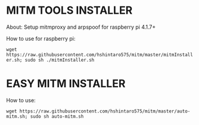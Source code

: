 # MITM TOOLS INSTALLER

About:
Setup mitmproxy and arpspoof for raspberry pi 4.1.7+

How to use for raspberry pi:

 ``wget https://raw.githubusercontent.com/hshintaro575/mitm/master/mitmInstaller.sh; sudo sh ./mitmInstaller.sh``


# EASY MITM INSTALLER

How to use:

``wget https://raw.githubusercontent.com/hshintaro575/mitm/master/auto-mitm.sh; sudo sh auto-mitm.sh``